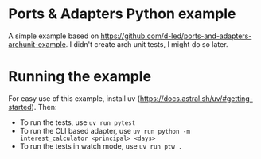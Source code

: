 # Ports & Adapters Python example
A simple example based on https://github.com/d-led/ports-and-adapters-archunit-example. I didn't create arch unit tests, I might do so later.

# Running the example
For easy use of this example, install uv (https://docs.astral.sh/uv/#getting-started). Then:

* To run the tests, use `uv run pytest`
* To run the CLI based adapter, use `uv run python -m interest_calculator <principal> <days>`
* To run the tests in watch mode, use `uv run ptw .`